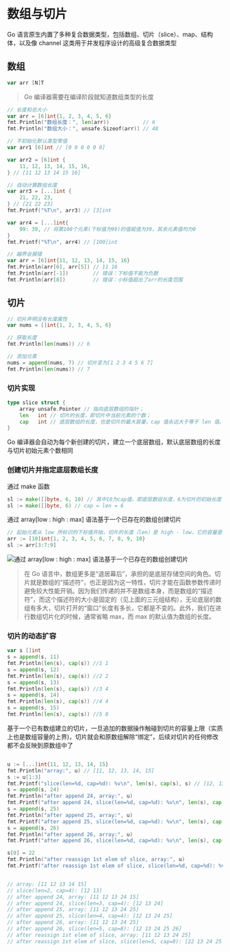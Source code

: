 # 数组与切片

Go 语言原生内置了多种复合数据类型，包括数组、切片（slice）、map、结构体，以及像 channel 这类用于并发程序设计的高级复合数据类型

## 数组

```go
var arr [N]T
```

> Go 编译器需要在编译阶段就知道数组类型的长度

```go
// 长度和总大小
var arr = [6]int{1, 2, 3, 4, 5, 6}
fmt.Println("数组长度：", len(arr))           // 6
fmt.Println("数组大小：", unsafe.Sizeof(arr)) // 48

// 不初始化默认类型零值
var arr1 [6]int // [0 0 0 0 0 0]

var arr2 = [6]int {
    11, 12, 13, 14, 15, 16,
} // [11 12 13 14 15 16]

// 自动计算数组长度
var arr3 = [...]int { 
    21, 22, 23,
} // [21 22 23]
fmt.Printf("%T\n", arr3) // [3]int

var arr4 = [...]int{
    99: 39, // 将第100个元素(下标值为99)的值赋值为39，其余元素值均为0
}
fmt.Printf("%T\n", arr4) // [100]int

// 越界会报错
var arr = [6]int{11, 12, 13, 14, 15, 16}
fmt.Println(arr[0], arr[5]) // 11 16
fmt.Println(arr[-1])        // 错误：下标值不能为负数
fmt.Println(arr[8])         // 错误：小标值超出了arr的长度范围
```

## 切片

```go
// 切片声明没有长度属性
var nums = []int{1, 2, 3, 4, 5, 6}

// 获取长度
fmt.Println(len(nums)) // 6

// 添加元素
nums = append(nums, 7) // 切片变为[1 2 3 4 5 6 7]
fmt.Println(len(nums)) // 7
```

### 切片实现

```go
type slice struct {
    array unsafe.Pointer // 指向底层数组的指针；
    len   int // 切片的长度，即切片中当前元素的个数；
    cap   int // 底层数组的长度，也是切片的最大容量，cap 值永远大于等于 len 值。
}
```

Go 编译器会自动为每个新创建的切片，建立一个底层数组，默认底层数组的长度与切片初始元素个数相同

### 创建切片并指定底层数组长度

通过 make 函数

```go
sl := make([]byte, 6, 10) // 其中10为cap值，即底层数组长度，6为切片的初始长度
sl := make([]byte, 6) // cap = len = 6
```

通过 array[low : high : max] 语法基于一个已存在的数组创建切片

```go
// 起始元素从 low 所标识的下标值开始，切片的长度（len）是 high - low，它的容量是 max - low
arr := [10]int{1, 2, 3, 4, 5, 6, 7, 8, 9, 10}
sl := arr[3:7:9]
```

![通过 array[low : high : max] 语法基于一个已存在的数组创建切片
](https://static001.geekbang.org/resource/image/96/34/96407488137f185d860c6c3624072f34.jpg?wh=1920x1047)

> 在 Go 语言中，数组更多是“退居幕后”，承担的是底层存储空间的角色。切片就是数组的“描述符”，也正是因为这一特性，切片才能在函数参数传递时避免较大性能开销。因为我们传递的并不是数组本身，而是数组的“描述符”，而这个描述符的大小是固定的（见上面的三元组结构），无论底层的数组有多大，切片打开的“窗口”长度有多长，它都是不变的。此外，我们在进行数组切片化的时候，通常省略 max，而 max 的默认值为数组的长度。

### 切片的动态扩容

```go
var s []int
s = append(s, 11) 
fmt.Println(len(s), cap(s)) //1 1
s = append(s, 12) 
fmt.Println(len(s), cap(s)) //2 2
s = append(s, 13) 
fmt.Println(len(s), cap(s)) //3 4
s = append(s, 14) 
fmt.Println(len(s), cap(s)) //4 4
s = append(s, 15) 
fmt.Println(len(s), cap(s)) //5 8
```

基于一个已有数组建立的切片，一旦追加的数据操作触碰到切片的容量上限（实质上也是数组容量的上界)，切片就会和原数组解除“绑定”，后续对切片的任何修改都不会反映到原数组中了

```go

u := [...]int{11, 12, 13, 14, 15}
fmt.Println("array:", u) // [11, 12, 13, 14, 15]
s := u[1:3]
fmt.Printf("slice(len=%d, cap=%d): %v\n", len(s), cap(s), s) // [12, 13]
s = append(s, 24)
fmt.Println("after append 24, array:", u)
fmt.Printf("after append 24, slice(len=%d, cap=%d): %v\n", len(s), cap(s), s)
s = append(s, 25)
fmt.Println("after append 25, array:", u)
fmt.Printf("after append 25, slice(len=%d, cap=%d): %v\n", len(s), cap(s), s)
s = append(s, 26)
fmt.Println("after append 26, array:", u)
fmt.Printf("after append 26, slice(len=%d, cap=%d): %v\n", len(s), cap(s), s)

s[0] = 22
fmt.Println("after reassign 1st elem of slice, array:", u)
fmt.Printf("after reassign 1st elem of slice, slice(len=%d, cap=%d): %v\n", len(s), cap(s), s)


// array: [11 12 13 14 15]
// slice(len=2, cap=4): [12 13]
// after append 24, array: [11 12 13 24 15]
// after append 24, slice(len=3, cap=4): [12 13 24]
// after append 25, array: [11 12 13 24 25]
// after append 25, slice(len=4, cap=4): [12 13 24 25]
// after append 26, array: [11 12 13 24 25]
// after append 26, slice(len=5, cap=8): [12 13 24 25 26]
// after reassign 1st elem of slice, array: [11 12 13 24 25]
// after reassign 1st elem of slice, slice(len=5, cap=8): [22 13 24 25 26]
```
